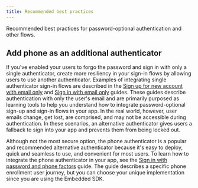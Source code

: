 ```yaml
---
title: Recommended best practices
---
```


Recommended best practices for password-optional authentication and other flows.

## Add phone as an additional authenticator

If you've enabled your users to forgo the password and sign in with only a single authenticator, create more resiliency in your sign-in flows by allowing users to use another authenticator. Examples of integrating single authenticator sign-in flows are described in the [Sign up for new account with email only](/docs/guides/pwd-optional-new-sign-up-email/nodeexpress/main/) and [Sign in with email only](/docs/guides/pwd-optional-sign-in-email/nodeexpress/main/) guides. These guides describe authentication with only the user's email and are primarily purposed as learning tools to help you understand how to integrate password-optional sign-up and sign-in flows in your app. In the real world, however, user emails change, get lost, are comprised, and may not be accessible during authentication. In these scenarios, an alternative authenticator gives users a fallback to sign into your app and prevents them from being locked out.

Although not the most secure option, the phone authenticator is a popular and recommended alternative authenticator because it's easy to deploy, quick and seamless to use, and convenient for most users.  To learn how to integrate the phone authenticator in your app, see the [Sign in with password and phone factors](/docs/guides/oie-embedded-sdk-use-case-sign-in-pwd-phone/nodejs/main/) guide. The guide describes a specific phone enrollment user journey, but you can choose your unique implementation since you are using the Embedded SDK.
